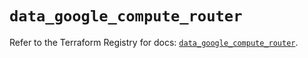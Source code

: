 # `data_google_compute_router`

Refer to the Terraform Registry for docs: [`data_google_compute_router`](https://registry.terraform.io/providers/hashicorp/google/5.38.0/docs/data-sources/compute_router).
